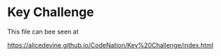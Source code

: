 # Key Challenge

This file can bee seen at 

https://alicedevine.github.io/CodeNation/Key%20Challenge/index.html
